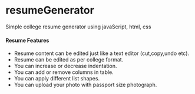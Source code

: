 # resumeGenerator
 Simple college resume generator using javaScript, html, css
 
 
 #### Resume Features
- Resume content can be edited just like a text editor (cut,copy,undo etc).
- Resume can be edited as per college format.
- You can increase or decrease indentation.
- You can add or remove columns in table.
- You can apply different list shapes.
- You can upload your photo with passport size photograph.



